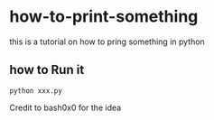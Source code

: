 # how-to-print-something
this is a tutorial on how to pring something in python 

## how to Run it
```
python xxx.py
```

Credit to bash0x0 for the idea
